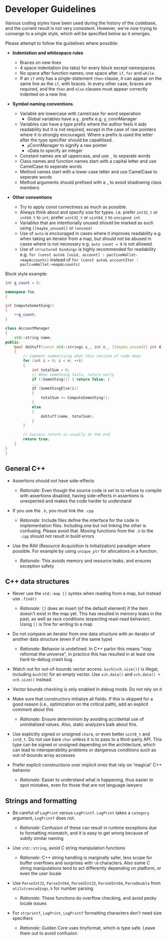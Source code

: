 Developer Guidelines
===============

Various coding styles have been used during the history of the codebase, and the current result is not very consistent.
However, we're now trying to converge to a single style, which will be specified below as it emerges.

Please attempt to follow the guidelines where possible:
- **Indentation and whitespace rules**
  - Braces on new lines
  - 4 space indentation (no tabs) for every block except namespaces.
  - No space after function names; one space after `if`, `for` and `while`.
  - If an `if` only has a single-statement `then`-clause, it can appear
    on the same line as the `if`, with braces. In every other case,
    braces are required, and the `then` and `else` clauses must appear
    correctly indented on a new line.

- **Symbol naming conventions**.
  - Variable are lowercase with `C`amel`C`ase for word seperation
    - Global variables have a `g_` prefix e.g. `g_`connManager
  - Variables can have a type prefix where the author feels it aids readability but it is not required, except in the case of raw pointers where it is strongly encouraged.
  Where a prefix is used the letter after the type specifier should be capatilised.
    - `p`ConnManager to signify a raw pointer
    - `n`Data to specify an integer
  - Constant names are all uppercase, and use `_` to separate words
  - Class names and function names start with a capital letter and use CamelCase to seperate words
  - Method names start with a lower case letter and use CamelCase to seperate words
  - Method arguments should prefixed with a _ to avoid shadowing class members

- **Other conventions**
  - Try to apply const correctness as much as possible.
  - Always think about and specify size for types. i.e. prefer `int32_t` or `int64_t` to `int`; prefer `uint32_t` or `uint64_t` to `unsigned int`
  - Variables that are intentionally unused should be marked as such using `[[maybe_unused]]` or `(unused)`
  - Use of `auto` is encouraged in cases where it improves readability e.g. when taking an iterator from a map, but should not be abused in cases where is not necessary e.g. `auto count = 0` is not allowed.
  - Use of `structured bindings` is highly recommended for readability e.g. `for (const auto& [uuid, account] : pactiveWallet->mapAccounts)` instead of `for (const auto& accountIter : pactiveWallet->mapAccounts)`

Block style example:
```c++
int g_count = 0;

namespace foo
{

int ComputeSomething()
{
    ++g_count;
}

class AccountManager
{
    std::string name;
public:
    bool doStuff(const std::string& s_, int n_, [[maybe_unused]] int d_)
    {
        // Comment summarising what this section of code does
        for (int i = 0; i < n; ++i)
        {
            int totalSum = 0;
            // When something fails, return early
            if (!Something()) { return false; }
            ...
            if (SomethingElse(i))
            {
                totalSum += ComputeSomething();
            }
            else
            {
                doStuff(name, totalSum);
            }
        }

        // Success return is usually at the end
        return true;
    }
}
}
```

General C++
-------------

- Assertions should not have side-effects

  - *Rationale*: Even though the source code is set to to refuse to compile
    with assertions disabled, having side-effects in assertions is unexpected and
    makes the code harder to understand

- If you use the `.h`, you must link the `.cpp`

  - *Rationale*: Include files define the interface for the code in implementation files. Including one but
      not linking the other is confusing. Please avoid that. Moving functions from
      the `.h` to the `.cpp` should not result in build errors

- Use the RAII (Resource Acquisition Is Initialization) paradigm where possible. For example by using
  `unique_ptr` for allocations in a function.

  - *Rationale*: This avoids memory and resource leaks, and ensures exception safety

C++ data structures
--------------------

- Never use the `std::map []` syntax when reading from a map, but instead use `.find()`

  - *Rationale*: `[]` does an insert (of the default element) if the item doesn't
    exist in the map yet. This has resulted in memory leaks in the past, as well as
    race conditions (expecting read-read behavior). Using `[]` is fine for *writing* to a map

- Do not compare an iterator from one data structure with an iterator of
  another data structure (even if of the same type)

  - *Rationale*: Behavior is undefined. In C++ parlor this means "may reformat
    the universe", in practice this has resulted in at least one hard-to-debug crash bug

- Watch out for out-of-bounds vector access. `&vch[vch.size()]` is illegal,
  including `&vch[0]` for an empty vector. Use `vch.data()` and `vch.data() +
  vch.size()` instead.

- Vector bounds checking is only enabled in debug mode. Do not rely on it

- Make sure that constructors initialize all fields. If this is skipped for a
  good reason (i.e., optimization on the critical path), add an explicit
  comment about this

  - *Rationale*: Ensure determinism by avoiding accidental use of uninitialized
    values. Also, static analyzers balk about this.

- Use explicitly signed or unsigned `char`s, or even better `uint8_t` and
  `int8_t`. Do not use bare `char` unless it is to pass to a third-party API.
  This type can be signed or unsigned depending on the architecture, which can
  lead to interoperability problems or dangerous conditions such as
  out-of-bounds array accesses

- Prefer explicit constructions over implicit ones that rely on 'magical' C++ behavior

  - *Rationale*: Easier to understand what is happening, thus easier to spot mistakes, even for those
  that are not language lawyers

Strings and formatting
------------------------

- Be careful of `LogPrint` versus `LogPrintf`. `LogPrint` takes a `category` argument, `LogPrintf` does not.

  - *Rationale*: Confusion of these can result in runtime exceptions due to
    formatting mismatch, and it is easy to get wrong because of subtly similar naming

- Use `std::string`, avoid C string manipulation functions

  - *Rationale*: C++ string handling is marginally safer, less scope for
    buffer overflows and surprises with `\0` characters. Also some C string manipulations
    tend to act differently depending on platform, or even the user locale

- Use `ParseInt32`, `ParseInt64`, `ParseUInt32`, `ParseUInt64`, `ParseDouble` from `utilstrencodings.h` for number parsing

  - *Rationale*: These functions do overflow checking, and avoid pesky locale issues

- For `strprintf`, `LogPrint`, `LogPrintf` formatting characters don't need size specifiers

  - *Rationale*: Gulden Core uses tinyformat, which is type safe. Leave them out to avoid confusion
